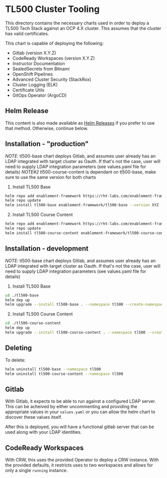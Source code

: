 # TL500 Cluster Tooling

This directory contains the necessary charts used in order to deploy a TL500 Tech Stack against an OCP 4.X cluster. This assumes that the cluster has valid certificates.

This chart is capable of deploying the following:

- Gitlab (version X.Y.Z)
- CodeReady Workspaces (version X.Y.Z)
- Instructor Documentation
- SealedSecrets from Bitnami
- OpenShift Pipelines
- Advanced Cluster Security (StackRox)
- Cluster Logging (ELK)
- Certificate Utils
- GitOps Operator (ArgoCD)

## Helm Release

This content is also made available as [Helm Releases](http://rht-labs.com/enablement-framework/) if you prefer to use that method. Otherwise, continue below.

## Installation - "production"
*NOTE*: tl500-base chart deploys Gitlab, and assumes user already has an LDAP integrated with target cluster as Oauth. If that's not the case, user will need to supply LDAP integration parameters (see values.yaml file for details)
*NOTE#2* tl500-course-content is dependant on tl500-base, make sure to use the same version for both charts

1. Install TL500 Base
```bash
helm repo add enablement-framework https://rht-labs.com/enablement-framework 
helm repo update
helm install tl500-base enablement-framework/tl500-base --version XYZ
```

2. Install TL500 Course Content
```bash
helm repo add enablement-framework https://rht-labs.com/enablement-framework 
helm repo update
helm install tl500-course-content enablement-framework/tl500-course-content --version XYZ
```

## Installation - development
*NOTE*: tl500-base chart deploys Gitlab, and assumes user already has an LDAP integrated with target cluster as Oauth. If that's not the case, user will need to supply LDAP integration parameters (see values.yaml file for details)

1. Install TL500 Base
```bash
cd ./tl500-base
helm dep up
helm upgrade --install tl500-base . --namespace tl500 --create-namespace --timeout=15m
```
2. Install TL500 Course Content
```bash
cd ./tl500-course-content
helm dep up
helm upgrade --install tl500-course-content . --namespace tl500 --create-namespace --timeout=15m
```


## Deleting

To delete:
```bash
helm uninstall tl500-base --namespace tl500
helm uninstall tl500-course-content --namespace tl500
```

## Gitlab

With Gitlab, it expects to be able to run against a configured LDAP server. This can be acheived by either uncommenting and providing the appropriate values in your `values.yaml` or you can allow the helm chart to discover these values itself.

After this is deployed, you will have a functional gitlab server that can be used along with your LDAP identities.

## CodeReady Workspaces

With CRW, this uses the provided Operator to deploy a CRW instance. With the provided defaults, it restricts uses to two workspaces and allows for only a single `running` instance.
